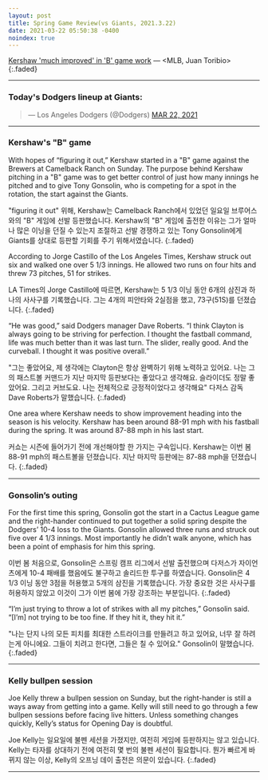 ```yaml
---
layout: post
title: Spring Game Review(vs Giants, 2021.3.22)
date: 2021-03-22 05:50:38 -0400
noindex: true
---
```


[Kershaw 'much improved' in 'B' game work](https://www.mlb.com/dodgers/news/clayton-kershaw-improves-in-b-game) &mdash; <MLB, Juan Toribio>
{:.faded}

---

### Today's Dodgers lineup at Giants:

<script async src="//platform.twitter.com/widgets.js" charset="utf-8"></script>
<blockquote class="twitter-tweet" data-lang="en">
  &mdash; Los Angeles Dodgers (@Dodgers)
  <a href="https://twitter.com/Dodgers/status/1373685921653002240">MAR 22, 2021</a>
</blockquote>

---

### Kershaw's "B" game
With hopes of “figuring it out,” Kershaw started in a "B" game against the Brewers at Camelback Ranch on Sunday. The purpose behind Kershaw pitching in a "B" game was to get better control of just how many innings he pitched and to give Tony Gonsolin, who is competing for a spot in the rotation, the start against the Giants.

"figuring it out" 위해, Kershaw는 Camelback Ranch에서 있었던 일요일 브루어스와의 "B" 게임에 선발 등판했습니다. Kershaw의 "B" 게임에 출전한 이유는 그가 얼마나 많은 이닝을 던질 수 있는지 조절하고 선발 경쟁하고 있는 Tony Gonsolin에게 Giants를 상대로 등판할 기회를 주기 위해서였습니다.
{:.faded}

According to Jorge Castillo of the Los Angeles Times, Kershaw struck out six and walked one over 5 1/3 innings. He allowed two runs on four hits and threw 73 pitches, 51 for strikes.

LA Times의 Jorge Castillo에 따르면, Kershaw는 5 1/3 이닝 동안 6개의 삼진과 하나의 사사구를 기록했습니다. 그는 4개의 피안타와 2실점을 했고, 73구(51S)를 던졌습니다.
{:.faded}

“He was good,” said Dodgers manager Dave Roberts. “I think Clayton is always going to be striving for perfection. I thought the fastball command, life was much better than it was last turn. The slider, really good. And the curveball. I thought it was positive overall.”

"그는 좋았어요, 제 생각에는 Clayton은 항상 완벽하기 위해 노력하고 있어요. 나는 그의 패스트볼 커맨드가 지난 마지막 등판보다는 좋았다고 생각해요. 슬라이더도 정말 좋았어요. 그리고 커브도요. 나는 전체적으로 긍정적이었다고 생각해요" 다저스 감독 Dave Roberts가 말했습니다.
{:.faded}

One area where Kershaw needs to show improvement heading into the season is his velocity. Kershaw has been around 88-91 mph with his fastball during the spring. It was around 87-88 mph in his last start.

커쇼는 시즌에 들어가기 전에 개선해야할 한 가지는 구속입니다. Kershaw는 이번 봄 88-91 mph의 패스트볼을 던졌습니다. 지난 마지막 등판에는 87-88 mph을 던졌습니다.
{:.faded}

---

### Gonsolin’s outing
For the first time this spring, Gonsolin got the start in a Cactus League game and the right-hander continued to put together a solid spring despite the Dodgers’ 10-4 loss to the Giants. Gonsolin allowed three runs and struck out five over 4 1/3 innings. Most importantly he didn’t walk anyone, which has been a point of emphasis for him this spring.

이번 봄 처음으로, Gonsolin은 스프링 캠프 리그에서 선발 출전했으며 다저스가 자이언츠에게 10-4 패배를 했음에도 불구하고 솔리드한 투구를 하였습니다. Gonsolin은 4 1/3 이닝 동안 3점을 허용했고 5개의 삼진을 기록했습니다. 가장 중요한 것은 사사구를 허용하지 않았고 이것이 그가 이번 봄에 가장 강조하는 부분입니다.
{:.faded}

“I’m just trying to throw a lot of strikes with all my pitches,” Gonsolin said. “[I’m] not trying to be too fine. If they hit it, they hit it.”

"나는 단지 나의 모든 피치를 최대한 스트라이크를 만들려고 하고 있어요, 너무 잘 하려는게 아니에요. 그들이 치려고 한다면, 그들은 칠 수 있어요." Gonsolin이 말했습니다.
{:.faded}

---

### Kelly bullpen session
Joe Kelly threw a bullpen session on Sunday, but the right-hander is still a ways away from getting into a game. Kelly will still need to go through a few bullpen sessions before facing live hitters. Unless something changes quickly, Kelly’s status for Opening Day is doubtful.

Joe Kelly는 일요일에 불펜 세션을 가졌지만, 여전히 게임에 등판하지는 않고 있습니다. Kelly는 타자를 상대하기 전에 여전히 몇 번의 불펜 세션이 필요합니다. 뭔가 빠르게 바뀌지 않는 이상, Kelly의 오프닝 데이 출전은 의문이 있습니다.
{:.faded}

---
